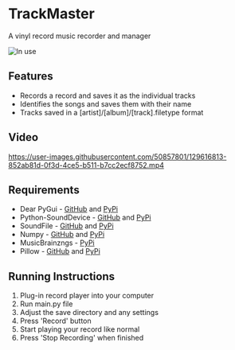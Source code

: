 # TrackMaster
A vinyl record music recorder and manager

![In use](https://drive.google.com/uc?export=view&id=1G2deaa8YRRrNNbUI4C1nsRXREpmv_cLQ)

## Features
* Records a record and saves it as the individual tracks
* Identifies the songs and saves them with their name
* Tracks saved in a [artist]/[album]/[track].filetype format

## Video
https://user-images.githubusercontent.com/50857801/129616813-852ab81d-0f3d-4ce5-b511-b7cc2ecf8752.mp4

## Requirements
* Dear PyGui - [GitHub](https://github.com/hoffstadt/DearPyGui) and [PyPi](https://pypi.org/project/dearpygui/)
* Python-SoundDevice - [GitHub](https://github.com/spatialaudio/python-sounddevice/) and [PyPi](https://pypi.org/project/sounddevice/)
* SoundFile - [GitHub](https://github.com/bastibe/python-soundfile) and [PyPi](https://pypi.org/project/SoundFile/)
* Numpy - [GitHub](https://github.com/numpy/numpy) and [PyPi](https://pypi.org/project/numpy/)
* MusicBrainzngs - [PyPi](https://pypi.org/project/musicbrainzngs/)
* Pillow - [GitHub](https://github.com/python-pillow/Pillow) and [PyPi](https://pypi.org/project/Pillow/)

## Running Instructions
1. Plug-in record player into your computer
2. Run main.py file
3. Adjust the save directory and any settings
4. Press 'Record' button
5. Start playing your record like normal
6. Press 'Stop Recording' when finished
